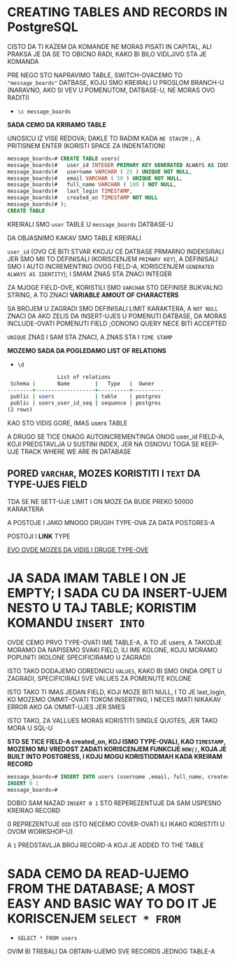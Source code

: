 # CREATING TABLES AND RECORDS IN PostgreSQL

CISTO DA TI KAZEM DA KOMANDE NE MORAS PISATI IN CAPITAL, ALI PRAKSA JE DA SE TO OBICNO RADI, KAKO BI BILO VIDLJIVO STA JE KOMANDA

PRE NEGO STO NAPRAVIMO TABLE, SWITCH-OVACEMO TO `"message_boards"` DATBASE, KOJU SMO KREIRALI U PROSLOM BRANCH-U (NARAVNO, AKO SI VEV U POMENUTOM, DATBASE-U, NE MORAS OVO RADITI)

- `\c message_boards`

**SADA CEMO DA KRIRAMO TABLE**

UNOSICU IZ VISE REDOVA; DAKLE TO RADIM KADA `NE STAVIM` `;`, A PRITISNEM ENTER (KORISTI SPACE ZA INDENTATION)

```sql
message_boards=# CREATE TABLE users(
message_boards(#   user_id INTEGER PRIMARY KEY GENERATED ALWAYS AS IDENTITY,
message_boards(#   username VARCHAR ( 25 ) UNIQUE NOT NULL,
message_boards(#   email VARCHAR ( 50 ) UNIQUE NOT NULL,
message_boards(#   full_name VARCHAR ( 100 ) NOT NULL,
message_boards(#   last_login TIMESTAMP,
message_boards(#   created_on TIMESTAMP NOT NULL
message_boards(# );
CREATE TABLE
```

KREIRALI SMO `user` TABLE U `message_boards` DATBASE-U

DA OBJASNIMO KAKAV SMO TABLE KREIRALI

`user_id` (OVO CE BITI STVAR KKOJU CE DATBASE PRMARNO INDEKSIRALI JER SMO MII TO DEFINISALI (KORISCENJEM `PRIMARY KEY`), A DEFINISALI SMO I AUTO INCREMENTING OVOG FIELD-A, KORISCENJEM `GENERATED ALWAYS AS IDENTITY`); I SMAM ZNAS STA ZNACI INTEGER

ZA MJOGE FIELD-OVE, KORISTILI SMO `VARCHAR` STO DEFINISE BUKVALNO STRING, A TO ZNACI **VARIABLE AMOUT OF CHARACTERS**

SA BROJEM U ZAGRADI SMO DEFINISALI LIMIT KARAKTERA, A `NOT NULL` ZNACI DA AKO ZELIS DA INSERT-UJES U POMENUTI DATBASE, DA MORAS INCLUDE-OVATI POMENUTI FIELD ;ODNONO QUERY NECE BITI ACCEPTED

`UNIQUE` ZNAS I SAM STA ZNACI, A ZNAS STA I `TIME STAMP`

**MOZEMO SADA DA POGLEDAMO LIST OF RELATIONS**

- `\d`

```zsh
                List of relations
 Schema |       Name        |   Type   |  Owner   
--------+-------------------+----------+----------
 public | users             | table    | postgres
 public | users_user_id_seq | sequence | postgres
(2 rows)
```

KAO STO VIDIS GORE, IMAS users TABLE

A DRUGO SE TICE ONAOG AUTOINCREMENTINGA ONOG user_id FIELD-A, KOJI PREDSTAVLJA U SUSTINI INDEX, JER NA OSNOVU TOGA SE KEEP-UJE TRACK WHERE WE ARE IN DATABASE

## PORED `VARCHAR`, MOZES KORISTITI I `TEXT` DA TYPE-UJES FIELD

TDA SE NE SETT-UJE LIMIT I ON MOZE DA BUDE PREKO 50000 KARAKTERA

A POSTOJE I JAKO MNOGO DRUGIH TYPE-OVA ZA DATA POSTGRES-A

POSTOJI I **LINK** TYPE

[EVO OVDE MOZES DA VIDIS I DRUGE TYPE-OVE](https://www.postgresql.org/docs/9.5/datatype.html#DATATYPE-TABLE)

# JA SADA IMAM TABLE I ON JE EMPTY; I SADA CU DA INSERT-UJEM NESTO U TAJ TABLE; KORISTIM KOMANDU `INSERT INTO`

OVDE CEMO PRVO TYPE-OVATI IME TABLE-A, A TO JE users, A TAKODJE MORAMO DA NAPISEMO SVAKI FIELD, ILI IME KOLONE, KOJU MORAMO POPUNITI (KOLONE SPECIFICIRAMO U ZAGRADI)

ISTO TAKO DODAJEMO ODREDNICU `VALUES`, KAKO BI SMO ONDA OPET U ZAGRADI, SPECIFICIRALI SVE VALUES ZA POMENUTE KOLONE

ISTO TAKO TI IMAS JEDAN FIELD, KOJI MOZE BITI NULL, I TO JE last_login, KO MOZEMO OMMIT-OVATI TOKOM INSERTING, I NECES IMATI NIKAKAV ERROR AKO GA OMMIT-UJES JER SMES

ISTO TAKO, ZA VALLUES MORAS KORISTITI SINGLE QUOTES, JER TAKO MORA U SQL-U

**STO SE TICE FIELD-A created_on, KOJ ISMO TYPE-OVALI, KAO `TIMESTAMP`, MOZEMO MU VREDOST ZADATI KORISCENJEM FUNKCIJE *`NOW()`*, KOJA JE BUILT INTO POSTGRESS, I KOJU MOGU KORISTIODMAH KADA KREIRAM RECORD**

```sql
message_boards=# INSERT INTO users (username ,email, full_name, created_on) VALUES ('rade', 'magnificet@lol.com', 'Rade Bajic', NOW());
INSERT 0 1
message_boards=# 
```

DOBIO SAM NAZAD `INSERT 0 1` STO REPEREZENTUJE DA SAM USPESNO KREIRAO RECORD

0 REPREZENTUJE `OID` (STO NECEMO COVER-OVATI ILI IKAKO KORISTITI U OVOM WORKSHOP-U)

A `1` PREDSTAVLJA BROJ RECORD-A KOJI JE ADDED TO THE TABLE

# SADA CEMO DA READ-UJEMO FROM THE DATABASE; A MOST EASY AND BASIC WAY TO DO IT JE KORISCENJEM `SELECT * FROM`

- `SELECT * FROM users`

OVIM BI TREBALI DA OBTAIN-UJEMO SVE RECORDS JEDNOG TABLE-A
